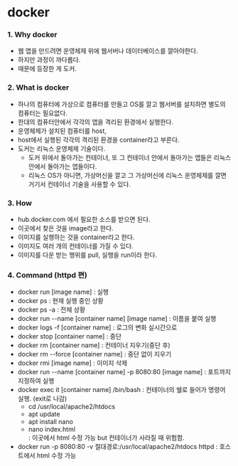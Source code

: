 # docker
### 1. Why docker
- 웹 앱을 만드려면 운영체제 위에 웹서버나 데이터베이스를 깔아야한다. <br>
- 하지만 과정이 까다롭다. <br>
- 때문에 등장한 게 도커. <br>
### 2. What is docker
- 하나의 컴퓨터에 가상으로 컴퓨터를 만들고 OS를 깔고 웹서버를 설치하면 별도의 컴퓨터는 필요없다.<br>
- 한대의 컴퓨터안에서 각각의 앱을 격리된 환경에서 실행한다.<br>
- 운영체제가 설치된 컴퓨터를 host,<br>
- host에서 실행된 각각의 격리된 환경을 container라고 부른다.<br>
- 도커는 리눅스 운영체제 기술이다.<br>
  - 도커 위에서 돌아가는 컨테이너, 또 그 컨테이너 안에서 돌아가는 앱들은 리눅스 안에서 돌아가는 앱들이다.<br>
  - 리눅스 OS가 아니면, 가상머신을 깔고 그 가상머신에 리눅스 운영체제를 깔면 거기서 컨테이너 기술을 사용할 수 있다.<br>
### 3. How
- hub.docker.com 에서 필요한 소스를 받으면 된다.<br>
- 이곳에서 찾은 것을 image라고 한다.<br>
- 이미지를 실행하는 것을 container라고 한다.<br>
- 이미지도 여러 개의 컨테이너를 가질 수 있다.<br>
- 이미지를 다운 받는 행위를 pull, 실행을 run이라 한다.<br>
### 4. Command (httpd 편)
- docker run [image name] : 실행<br>
- docker ps : 현재 실행 중인 상황<br>
- docker ps -a : 전체 상황<br>
- docker run --name [container name] [image name] : 이름을 붙여 실행<br>
- docker logs -f [container name] : 로그의 변화 실시간으로 <br>
- docker stop [container name] : 중단
- docker rm [container name] : 컨테이너 지우기(중단 후)<br>
- docker rm --force [container name] : 중단 없이 지우기<br>
- docker rmi [image name] : 이미지 삭제<br>
- docker run --name [container name] -p 8080:80 [image name] : 포트까지 지정하여 실행<br>
- docker exec it [container name] /bin/bash : 컨테이너의 쉘로 들어가 명령어 실행. (exit로 나감)<br>
   - cd /usr/local/apache2/htdocs<br>
   - apt update<br>
   - apt install nano<br>
   - nano index.html<br> : 이곳에서 html 수정 가능 but 컨테이너가 사라질 때 위험함.<br>
- docker run -p 8080:80 -v 절대경로:/usr/local/apache2/htdocs httpd : 호스트에서 html 수정 가능
